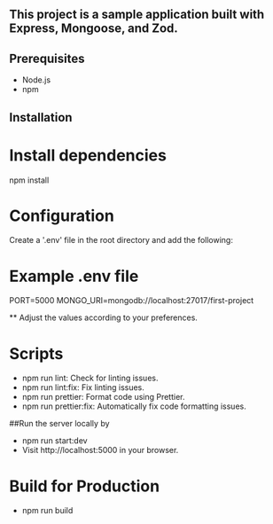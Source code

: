 ## This project is a sample application built with Express, Mongoose, and Zod.

## Prerequisites

- Node.js
- npm

## Installation

# Install dependencies

npm install

# Configuration

Create a '.env' file in the root directory and add the following:

# Example .env file

PORT=5000
MONGO_URI=mongodb://localhost:27017/first-project

\*\* Adjust the values according to your preferences.

# Scripts

- npm run lint: Check for linting issues.
- npm run lint:fix: Fix linting issues.
- npm run prettier: Format code using Prettier.
- npm run prettier:fix: Automatically fix code formatting issues.

##Run the server locally by

- npm run start:dev
- Visit http://localhost:5000 in your browser.

# Build for Production

- npm run build

```bash

```
